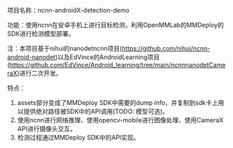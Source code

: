 项目名称：ncnn-androidX-detection-demo

功能：使用ncnn在安卓手机上进行目标检测，利用OpenMMLab的MMDeploy的SDK进行检测模型部署。

注：本项目基于nihui的nanodetncnn项目(https://github.com/nihui/ncnn-android-nanodet)以及EdVince的AndroidLearning项目(https://github.com/EdVince/Android_learning/tree/main/ncnnnanodetCameraX)进行二次开发。


特点：

1. assets部分变成了MMDeploy SDK中需要的dump info，并复制到sdk卡上用以提供绝对路径被SDK中的API调用(TODO: 模型可选)。
2. 使用ncnn进行网络推理、使用opencv-mobile进行图像处理、使用CameraX API进行摄像头交互。
3. 检测过程通过MMDeploy SDK中的API实现。
